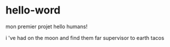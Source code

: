 # hello-word
mon premier projet
 hello humans!
 
 i 've had on the moon and find them far supervisor to earth tacos
